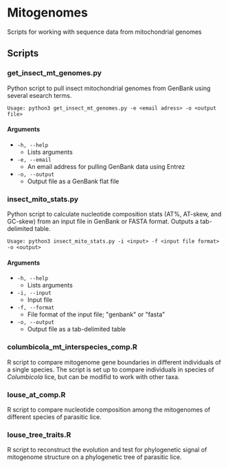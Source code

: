 # Mitogenomes
Scripts for working with sequence data from mitochondrial genomes

## Scripts
### get_insect_mt_genomes.py
Python script to pull insect mitochondrial genomes from GenBank using several esearch terms.

```
Usage: python3 get_insect_mt_genomes.py -e <email adress> -o <output file>
```
#### Arguments
- `-h, --help`
  - Lists arguments
- `-e, --email`
  - An email address for pulling GenBank data using Entrez
- `-o, --output`
  - Output file as a GenBank flat file
 
### insect_mito_stats.py
Python script to calculate nucleotide composition stats (AT%, AT-skew, and GC-skew) from an input file in GenBank or FASTA format. Outputs a tab-delimited table.

```
Usage: python3 insect_mito_stats.py -i <input> -f <input file format> -o <output>
```
#### Arguments
- `-h, --help`
  - Lists arguments
- `-i, --input`
  - Input file
- `-f, --format`
  - File format of the input file; "genbank" or "fasta"
- `-o, --output`
  - Output file as a tab-delimited table
### columbicola_mt_interspecies_comp.R
R script to compare mitogenome gene boundaries in different individuals of a single species. The script is set up to compare individuals in species of <i>Columbicola</i> lice, but can be modifid to work with other taxa. 
### louse_at_comp.R
R script to compare nucleotide composition among the mitogenomes of different species of parasitic lice.
### louse_tree_traits.R
R script to reconstruct the evolution and test for phylogenetic signal of mitogenome structure on a phylogenetic tree of parasitic lice.  

